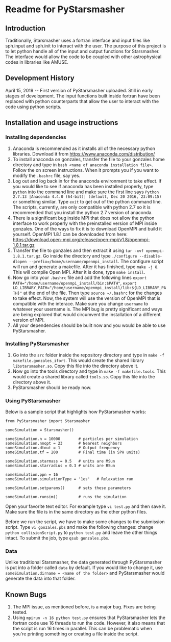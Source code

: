 # Readme for PyStarsmasher
## Introduction
Traditionally, Starsmasher uses a fortran interface and input files like sph.input and sph.init to interact with the user. The purpose of this project is to let python handle all of the input and output functions for Starsmasher. The interface would allow the code to be coupled with other astrophysical codes in libraries like AMUSE. 

## Development History
April 15, 2019 -- First version of PyStarsmasher uploaded. Still in early stages of development. The input functions built inside fortran have been replaced with python counterparts that allow the user to interact with the code using python scripts.

## Installation and usage instructions
### Installing dependencies
1. Anaconda is recommended as it installs all of the necessary python libraries. Download it from https://www.anaconda.com/distribution/
2. To install anaconda on gonzales, transfer the file to your gonzales home directory and type in `bash <name of anaconda installation file>`. Follow the on screen instructions. When it prompts you if you want to modify the `.bashrc` file, say yes.
3. Log out and log back in for the anaconda environment to take effect. If you would like to see if anaconda has been installed properly, type `python` into the command line and make sure the first line says `Python 2.7.13 |Anaconda 4.4.0 (64-bit)| (default, Dec 20 2016, 23:09:15)` or something similar. Type `exit` to get out of the python command line. The scripts, currently, are only compatible with python 2.7 so it is recommended that you install the python 2.7 version of anaconda.
4. There is a significant bug inside MPI that does not allow the python interface to work properly with the preinstalled version of MPI inside gonzales. One of the ways to fix it is to download OpenMPI and build it yourself. OpenMPI 1.8.1 can be downloaded from here: https://download.open-mpi.org/release/open-mpi/v1.8/openmpi-1.8.1.tar.gz
5. Transfer the file to gonzales and then extract it using `tar -xvf openmpi-1.8.1.tar.gz`. Go inside the directory and type `./configure --disable-dlopen --prefix=/home/username/openmpi_install`. The configure script will run and generate a makefile. After it has finished, type `make -j 8`. This will compile Open MPI. After it is done, type `make install`.
6. Now go into your `.bashrc` file and add the following lines `export PATH="/home/username/openmpi_install/bin:$PATH"`, `export LD_LIBRARY_PATH="/home/username/openmpi_install/lib:${LD_LIBRARY_PATH}"` at the end of the file. Then type `source ~/.bashrc` for the changes to take effect. Now, the system will use the version of OpenMPI that is compatible with the interace. Make sure you change `username` to whatever your username is. The MPI bug is pretty significant and ways are being explored that would circumvent the installation of a different version of MPI.
7. All your dependencies should be built now and you would be able to use PyStarsmasher.

### Installing PyStarsmasher
1. Go into the `src` folder inside the repository directory and type in `make -f makefile.gonzales_ifort`. This would create the shared library `libstarsmasher.so`. Copy this file into the directory above it. 
2. Now go into the tools directory and type in `make -f makefile.tools`. This would create a shared library called `tools.so`. Copy this file into the directory above it.
3. PyStarsmasher should be ready now.

### Using PyStarsmasher
Below is a sample script that highlights how PyStarsmasher works:
```
from PyStarsmasher import Starsmasher

someSimulation = Starsmasher()

someSimulation.n = 10000        # particles per simulation
someSimulation.nnopt = 23       # Nearest neighbors
someSimulation.dtout = 1        # Output frequency
someSimulation.tf = 200         # Final time (in SPH units)

someSimulation.starmass = 0.5   # units are MSun
someSimulation.starradius = 0.3 # units are RSun

someSimulation.ppn = 16
someSimulation.simulationType = '1es'   # Relaxation run

someSimulation.setparams()      # sets these parameters

someSimulation.runsim()         # runs the simulation
 ```
 Open your favorite text editor. For example type `vi test.py` and then save it. Make sure the file is in the same directory as the other python files. 
 
 Before we run the script, we have to make some changes to the submission script. Type `vi gonzales.pbs` and make the following changes: change `python collisionScript.py` to `python test.py` and leave the other things intact. To submit the job, type `qsub gonzales.pbs`. 

### Data
Unlike traditional Starsmasher, the data generated through PyStarsmasher is put into a folder called `data` by default. If you would like to change it, use `someSimulation.dirname = <name of the folder>` and PyStarsmasher would generate the data into that folder.


## Known Bugs
1. The MPI issue, as mentioned before, is a major bug. Fixes are being tested. 
2. Using `mpirun -n 16 python test.py` ensures that PyStarsmasher lets the fortran code use 16 threads to run the code. However, it also means that the script is run 16 times in parallel. This can be problematic when you're printing something or creating a file inside the script.
